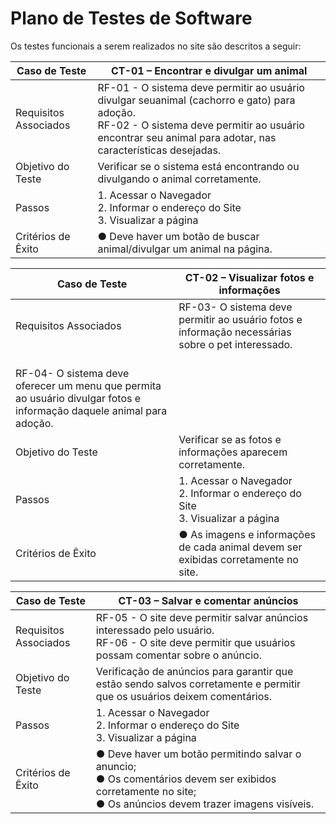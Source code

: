 # Plano de Testes de Software

Os testes funcionais a serem realizados no site são descritos a seguir:

|Caso de Teste| CT-01 – Encontrar e divulgar um animal                                              |
|-------------|-------------------------------------------------------------------------------------|
|Requisitos Associados| RF-01 - O sistema deve permitir ao usuário divulgar seuanimal (cachorro e gato) para adoção.<br>RF-02 - O sistema deve permitir ao usuário encontrar seu animal para adotar, nas características desejadas.|
|Objetivo do Teste| Verificar se o sistema está encontrando ou divulgando o animal corretamente. |
|Passos| 1. Acessar o Navegador <br> 2. Informar o endereço do Site <br> 3. Visualizar a página |
|Critérios de Êxito| ●	Deve haver um botão de buscar animal/divulgar um animal na página. |


|Caso de Teste| CT-02 – Visualizar fotos e informações                                              |
|-------------|-------------------------------------------------------------------------------------|
|Requisitos Associados| RF-03- O sistema deve permitir ao usuário fotos e informação necessárias sobre o pet interessado.
<br>RF-04- O sistema deve oferecer um menu que permita ao usuário divulgar fotos e informação daquele animal para adoção.|
|Objetivo do Teste| Verificar se as fotos e informações aparecem corretamente. |
|Passos| 1. Acessar o Navegador <br> 2. Informar o endereço do Site <br> 3. Visualizar a página |
|Critérios de Êxito| ●	As imagens e informações de cada animal devem ser exibidas corretamente no site. |


|Caso de Teste| CT-03 – Salvar e comentar anúncios                                                  |
|-------------|-------------------------------------------------------------------------------------|
|Requisitos Associados| RF-05 - O site deve permitir salvar anúncios interessado pelo usuário. <br> RF-06 - O site deve permitir que usuários possam comentar sobre o anúncio. |
|Objetivo do Teste| Verificação de anúncios para garantir que estão sendo salvos corretamente e permitir que os usuários deixem comentários. |
|Passos| 1. Acessar o Navegador <br> 2. Informar o endereço do Site <br> 3. Visualizar a página |
|Critérios de Êxito| ●	Deve haver um botão permitindo salvar o anuncio; <br> ●	Os comentários devem ser exibidos corretamente no site;<br> ●	Os anúncios devem trazer imagens visíveis.|

